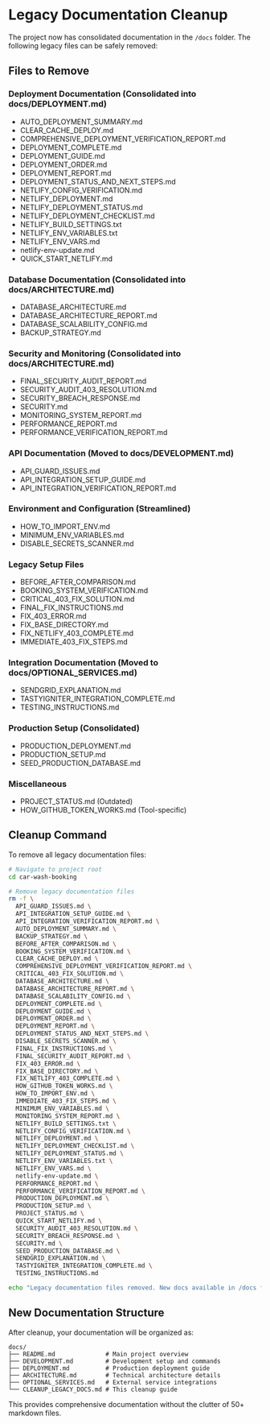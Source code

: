 # Legacy Documentation Cleanup

The project now has consolidated documentation in the `/docs` folder. The following legacy files can be safely removed:

## Files to Remove

### Deployment Documentation (Consolidated into docs/DEPLOYMENT.md)
- AUTO_DEPLOYMENT_SUMMARY.md
- CLEAR_CACHE_DEPLOY.md
- COMPREHENSIVE_DEPLOYMENT_VERIFICATION_REPORT.md
- DEPLOYMENT_COMPLETE.md
- DEPLOYMENT_GUIDE.md
- DEPLOYMENT_ORDER.md
- DEPLOYMENT_REPORT.md
- DEPLOYMENT_STATUS_AND_NEXT_STEPS.md
- NETLIFY_CONFIG_VERIFICATION.md
- NETLIFY_DEPLOYMENT.md
- NETLIFY_DEPLOYMENT_STATUS.md
- NETLIFY_DEPLOYMENT_CHECKLIST.md
- NETLIFY_BUILD_SETTINGS.txt
- NETLIFY_ENV_VARIABLES.txt
- NETLIFY_ENV_VARS.md
- netlify-env-update.md
- QUICK_START_NETLIFY.md

### Database Documentation (Consolidated into docs/ARCHITECTURE.md)
- DATABASE_ARCHITECTURE.md
- DATABASE_ARCHITECTURE_REPORT.md
- DATABASE_SCALABILITY_CONFIG.md
- BACKUP_STRATEGY.md

### Security and Monitoring (Consolidated into docs/ARCHITECTURE.md)
- FINAL_SECURITY_AUDIT_REPORT.md
- SECURITY_AUDIT_403_RESOLUTION.md
- SECURITY_BREACH_RESPONSE.md
- SECURITY.md
- MONITORING_SYSTEM_REPORT.md
- PERFORMANCE_REPORT.md
- PERFORMANCE_VERIFICATION_REPORT.md

### API Documentation (Moved to docs/DEVELOPMENT.md)
- API_GUARD_ISSUES.md
- API_INTEGRATION_SETUP_GUIDE.md
- API_INTEGRATION_VERIFICATION_REPORT.md

### Environment and Configuration (Streamlined)
- HOW_TO_IMPORT_ENV.md
- MINIMUM_ENV_VARIABLES.md
- DISABLE_SECRETS_SCANNER.md

### Legacy Setup Files
- BEFORE_AFTER_COMPARISON.md
- BOOKING_SYSTEM_VERIFICATION.md
- CRITICAL_403_FIX_SOLUTION.md
- FINAL_FIX_INSTRUCTIONS.md
- FIX_403_ERROR.md
- FIX_BASE_DIRECTORY.md
- FIX_NETLIFY_403_COMPLETE.md
- IMMEDIATE_403_FIX_STEPS.md

### Integration Documentation (Moved to docs/OPTIONAL_SERVICES.md)
- SENDGRID_EXPLANATION.md
- TASTYIGNITER_INTEGRATION_COMPLETE.md
- TESTING_INSTRUCTIONS.md

### Production Setup (Consolidated)
- PRODUCTION_DEPLOYMENT.md
- PRODUCTION_SETUP.md
- SEED_PRODUCTION_DATABASE.md

### Miscellaneous
- PROJECT_STATUS.md (Outdated)
- HOW_GITHUB_TOKEN_WORKS.md (Tool-specific)

## Cleanup Command

To remove all legacy documentation files:

```bash
# Navigate to project root
cd car-wash-booking

# Remove legacy documentation files
rm -f \
  API_GUARD_ISSUES.md \
  API_INTEGRATION_SETUP_GUIDE.md \
  API_INTEGRATION_VERIFICATION_REPORT.md \
  AUTO_DEPLOYMENT_SUMMARY.md \
  BACKUP_STRATEGY.md \
  BEFORE_AFTER_COMPARISON.md \
  BOOKING_SYSTEM_VERIFICATION.md \
  CLEAR_CACHE_DEPLOY.md \
  COMPREHENSIVE_DEPLOYMENT_VERIFICATION_REPORT.md \
  CRITICAL_403_FIX_SOLUTION.md \
  DATABASE_ARCHITECTURE.md \
  DATABASE_ARCHITECTURE_REPORT.md \
  DATABASE_SCALABILITY_CONFIG.md \
  DEPLOYMENT_COMPLETE.md \
  DEPLOYMENT_GUIDE.md \
  DEPLOYMENT_ORDER.md \
  DEPLOYMENT_REPORT.md \
  DEPLOYMENT_STATUS_AND_NEXT_STEPS.md \
  DISABLE_SECRETS_SCANNER.md \
  FINAL_FIX_INSTRUCTIONS.md \
  FINAL_SECURITY_AUDIT_REPORT.md \
  FIX_403_ERROR.md \
  FIX_BASE_DIRECTORY.md \
  FIX_NETLIFY_403_COMPLETE.md \
  HOW_GITHUB_TOKEN_WORKS.md \
  HOW_TO_IMPORT_ENV.md \
  IMMEDIATE_403_FIX_STEPS.md \
  MINIMUM_ENV_VARIABLES.md \
  MONITORING_SYSTEM_REPORT.md \
  NETLIFY_BUILD_SETTINGS.txt \
  NETLIFY_CONFIG_VERIFICATION.md \
  NETLIFY_DEPLOYMENT.md \
  NETLIFY_DEPLOYMENT_CHECKLIST.md \
  NETLIFY_DEPLOYMENT_STATUS.md \
  NETLIFY_ENV_VARIABLES.txt \
  NETLIFY_ENV_VARS.md \
  netlify-env-update.md \
  PERFORMANCE_REPORT.md \
  PERFORMANCE_VERIFICATION_REPORT.md \
  PRODUCTION_DEPLOYMENT.md \
  PRODUCTION_SETUP.md \
  PROJECT_STATUS.md \
  QUICK_START_NETLIFY.md \
  SECURITY_AUDIT_403_RESOLUTION.md \
  SECURITY_BREACH_RESPONSE.md \
  SECURITY.md \
  SEED_PRODUCTION_DATABASE.md \
  SENDGRID_EXPLANATION.md \
  TASTYIGNITER_INTEGRATION_COMPLETE.md \
  TESTING_INSTRUCTIONS.md

echo "Legacy documentation files removed. New docs available in /docs folder."
```

## New Documentation Structure

After cleanup, your documentation will be organized as:

```
docs/
├── README.md              # Main project overview
├── DEVELOPMENT.md         # Development setup and commands
├── DEPLOYMENT.md          # Production deployment guide
├── ARCHITECTURE.md        # Technical architecture details
├── OPTIONAL_SERVICES.md   # External service integrations
└── CLEANUP_LEGACY_DOCS.md # This cleanup guide
```

This provides comprehensive documentation without the clutter of 50+ markdown files.